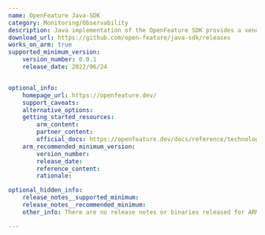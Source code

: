 ```yaml
---
name: OpenFeature Java-SDK
category: Monitoring/Observability
description: Java implementation of the OpenFeature SDK provides a vendor-agnostic, community-driven API for feature flagging.
download_url: https://github.com/open-feature/java-sdk/releases
works_on_arm: true
supported_minimum_version:
    version_number: 0.0.1
    release_date: 2022/06/24


optional_info:
    homepage_url: https://openfeature.dev/
    support_caveats:
    alternative_options:
    getting_started_resources:
        arm_content:
        partner_content:
        official_docs: https://openfeature.dev/docs/reference/technologies/server/java/
    arm_recommended_minimum_version:
        version_number:
        release_date:
        reference_content:
        rationale:

optional_hidden_info:
    release_notes__supported_minimum:
    release_notes__recommended_minimum:
    other_info: There are no release notes or binaries released for ARM64. However, OpenFeature Java-SDK can be built from the first version(v0.0.1).

---
```

